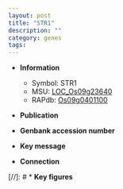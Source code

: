 ```yaml
---
layout: post
title: "STR1"
description: ""
category: genes
tags: 
---
```


* **Information**  
    + Symbol: STR1  
    + MSU: [LOC_Os09g23640](http://rice.uga.edu/cgi-bin/ORF_infopage.cgi?orf=LOC_Os09g23640)  
    + RAPdb: [Os09g0401100](http://rapdb.dna.affrc.go.jp/viewer/gbrowse_details/irgsp1?name=Os09g0401100)  

* **Publication**  

* **Genbank accession number**  

* **Key message**  

* **Connection**  

[//]: # * **Key figures**  


